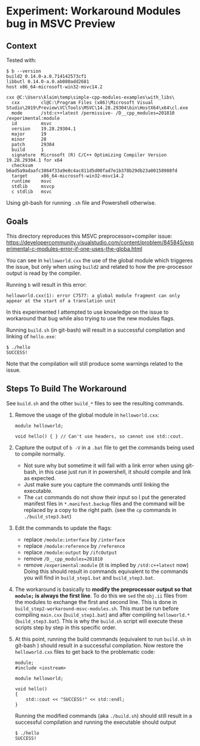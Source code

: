 
Experiment: Workaround Modules bug in MSVC Preview
==================================================


Context
-------

Tested with:

```
$ b --version
build2 0.14.0-a.0.714142573cf1
libbutl 0.14.0-a.0.ab080add2681
host x86_64-microsoft-win32-msvc14.2
```

```
cxx @C:\Users\klaim\temp\simple-cpp-modules-examples\with_libs\
  cxx        cl@C:\Program Files (x86)\Microsoft Visual Studio\2019\Preview\VC\Tools\MSVC\14.28.29304\bin\HostX64\x64\cl.exe
  mode       /std:c++latest /permissive- /D__cpp_modules=201810 /experimental:module
  id         msvc
  version    19.28.29304.1
  major      19
  minor      28
  patch      29304
  build      1
  signature  Microsoft (R) C/C++ Optimizing Compiler Version 19.28.29304.1 for x64
  checksum   b6ad5a9adaafc3864f33a9e8c4ac811d5d00fad7e1b378b29db23a00158988fd
  target     x86_64-microsoft-win32-msvc14.2
  runtime    msvc
  stdlib     msvcp
  c stdlib   msvc
```

Using git-bash for running `.sh` file and Powershell otherwise.

Goals
-----

This directory reproduces this MSVC preprocessor+compiler issue: https://developercommunity.visualstudio.com/content/problem/845845/experimental-c-modules-error-if-one-uses-the-globa.html

You can see in `helloworld.cxx` the use of the global module which triggeres the issue, but only when using `build2` and related to how the pre-processor output is read by the compiler.

Running `b` will result in this error:
```
helloworld.cxx(1): error C7577: a global module fragment can only appear at the start of a translation unit
```

In this experimented I attempted to use knowledge on the issue to workaround that bug while also trying to use the new modules flags.

Running `build.sh` (in git-bash) will result in a successful compilation and linking of `hello.exe`:
```
$ ./hello
SUCCESS!
```

Note that the compilation will still produce some warnings related to the issue.

Steps To Build The Workaround
-----------------------------

See `build.sh` and the other `build_*` files to see the resulting commands.

1. Remove the usage of the global module in `helloworld.cxx`:
    ```
    module helloworld;

    void hello() { } // Can't use headers, so cannot use std::cout.
    ```

2. Capture the output of `b -V` in a `.bat` file to get the commands being used to compile normally.
    - Not sure why but sometime it will fail with a link error when using git-bash, in this case just run it in powershell, it should compile and link as expected.
    - Just make sure you capture the commands until linking the executable.
    - The `cat` commands do not show their input so I put the generated manifest files in `*.manifest.backup` files and the command will be replaced by a copy to the right path.
        (see the `cp` commands in `./build_step3.bat`)

3. Edit the commands to update the flags:
    - replace `/module:interface` by `/interface`
    - replace `/module:reference` by `/reference`
    - replace `/module:output` by `/ifcOutput`
    - remove `/D__cpp_modules=201810`
    - remove `/experimental:module` (it is implied by `/std:c++latest` now)
    Doing this should result in commands equivalent to the commands you will find in `build_step1.bat` and `build_step3.bat`.

4. The workaround is basically to **modify the preprocessor output so that `module;` is always the first line**. To do this we `sed` the `obj.ii` files from the modules to exchange the first and second line.
    This is done in `build_step2-workaround-msvc-modules.sh`. This must be run before compiling `main.cxx` (`build_step1.bat`) and after compiling `helloworld.*` (`build_step3.bat`).
    This is why the `build.sh` script will execute these scripts step by step in this specific order.

5. At this point, running the build commands (equivalent to run `build.sh` in git-bash ) should result in a successful compilation.
    Now restore the `helloworld.cxx` files to get back to the problematic code:
    ```
    module;
    #include <iostream>

    module helloworld;

    void hello()
    {
        std::cout << "SUCCESS!" << std::endl;
    }
    ```
    Running the modified commands (aka `./build.sh`) should still result in a successful compilation and running the executable should output
    ```
    $ ./hello
    SUCCESS!
    ```


